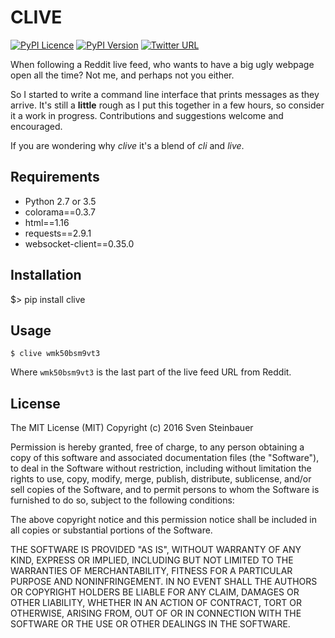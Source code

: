 CLIVE
=====

[![PyPI Licence](https://img.shields.io/pypi/l/Django.svg)](https://pypi.python.org/pypi/CLIve)
[![PyPI Version](https://img.shields.io/pypi/v/nine.svg)](https://pypi.python.org/pypi/CLIve)
[![Twitter URL](https://img.shields.io/twitter/url/http/shields.io.svg?style=social)](https://twitter.com/binaryheadache)

When following a Reddit live feed, who wants to have a big ugly webpage open
all the time? Not me, and perhaps not you either.

So I started to write a command line interface that prints messages
as they arrive. It's still a **little** rough as I put this together in a few
hours, so consider it a work in progress. Contributions and suggestions
welcome and encouraged.

If you are wondering why *clive* it's a  blend of *cli* and *live*.

Requirements
------------

* Python 2.7 or 3.5
* colorama==0.3.7
* html==1.16
* requests==2.9.1
* websocket-client==0.35.0

Installation
------------

$> pip install clive

Usage
-----

    $ clive wmk50bsm9vt3

Where `wmk50bsm9vt3` is the last part of the live feed URL from Reddit.

License
-------

The MIT License (MIT)
Copyright (c) 2016 Sven Steinbauer

Permission is hereby granted, free of charge, to any person obtaining a copy 
of this software and associated documentation files (the "Software"), to deal 
in the Software without restriction, including without limitation the rights 
to use, copy, modify, merge, publish, distribute, sublicense, and/or sell 
copies of the Software, and to permit persons to whom the Software is 
furnished to do so, subject to the following conditions:

The above copyright notice and this permission notice shall be included in all
copies or substantial portions of the Software.

THE SOFTWARE IS PROVIDED "AS IS", WITHOUT WARRANTY OF ANY KIND, EXPRESS OR
IMPLIED, INCLUDING BUT NOT LIMITED TO THE WARRANTIES OF MERCHANTABILITY, 
FITNESS FOR A PARTICULAR PURPOSE AND NONINFRINGEMENT. IN NO EVENT SHALL THE 
AUTHORS OR COPYRIGHT HOLDERS BE LIABLE FOR ANY CLAIM, DAMAGES OR OTHER 
LIABILITY, WHETHER IN AN ACTION OF CONTRACT, TORT OR OTHERWISE, ARISING FROM,
OUT OF OR IN CONNECTION WITH THE SOFTWARE OR THE USE OR OTHER DEALINGS IN THE 
SOFTWARE.


